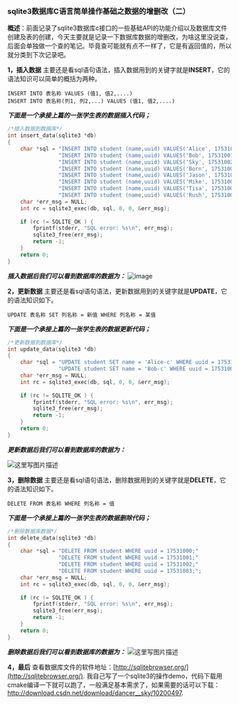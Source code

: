 ### sqlite3数据库C语言简单操作基础之数据的增删改（二）

**概述**：前面记录了sqlite3数据库c接口的一些基础API的功能介绍以及数据库文件创建及表的创建，今天主要就是记录一下数据库数据的增删改，为啥这里没说查，后面会单独做一个查的笔记。毕竟查可能就有点不一样了，它是有返回值的，所以就分类到下次记录吧。

**1，插入数据**
	主要还是看sql语句语法，插入数据用到的关键字就是**INSERT**，它的语法知识可以简单的概括为两种。

```
INSERT INTO 表名称 VALUES (值1, 值2,....)
INSERT INTO 表名称(列1, 列2,...) VALUES (值1, 值2,....)
```

***下面是一个承接上篇的一张学生表的数据插入代码；***

```c
/*插入数据到数据库*/
int insert_data(sqlite3 *db)
{
	char *sql = "INSERT INTO student (name,uuid) VALUES('Alice', 17531000);" 
                "INSERT INTO student (name,uuid) VALUES('Bob', 17531001);" 
                "INSERT INTO student (name,uuid) VALUES('Sky', 17531002);" 
                "INSERT INTO student (name,uuid) VALUES('Born', 17531003);" 
                "INSERT INTO student (name,uuid) VALUES('Jason', 17531004);" 
                "INSERT INTO student (name,uuid) VALUES('Mike', 17531005);" 
                "INSERT INTO student (name,uuid) VALUES('Tisa', 17531006);" 
                "INSERT INTO student (name,uuid) VALUES('Rush', 17531007);";
	char *err_msg = NULL;
	int rc = sqlite3_exec(db, sql, 0, 0, &err_msg);
    
    if (rc != SQLITE_OK ) { 
        fprintf(stderr, "SQL error: %s\n", err_msg);
        sqlite3_free(err_msg);         
        return -1;
    } 
    return 0;
}
```
***插入数据后我们可以看到数据库的数据为：***
 ![image](http://img.blog.csdn.net/20180112110229629?watermark/2/text/aHR0cDovL2Jsb2cuY3Nkbi5uZXQvRGFuY2VyX19Ta3k=/font/5a6L5L2T/fontsize/400/fill/I0JBQkFCMA==/dissolve/70/gravity/SouthEast)


**2，更新数据**
	主要还是看sql语句语法，更新数据用到的关键字就是**UPDATE**，它的语法知识如下。

```
UPDATE 表名称 SET 列名称 = 新值 WHERE 列名称 = 某值
```

***下面是一个承接上篇的一张学生表的数据更新代码；***

```c
/*更新数据到数据库*/
int update_data(sqlite3 *db)
{
	char *sql = "UPDATE student SET name = 'Alice-c' WHERE uuid = 17531000;" 
				"UPDATE student SET name = 'Bob-c' WHERE uuid = 17531001;";
	char *err_msg = NULL;
	int rc = sqlite3_exec(db, sql, 0, 0, &err_msg);
    
    if (rc != SQLITE_OK ) { 
        fprintf(stderr, "SQL error: %s\n", err_msg);
        sqlite3_free(err_msg);        
        return -1;
    } 
    return 0;
}
```
***更新数据后我们可以看到数据库的数据为：***

![这里写图片描述](http://img.blog.csdn.net/20180112110449164?watermark/2/text/aHR0cDovL2Jsb2cuY3Nkbi5uZXQvRGFuY2VyX19Ta3k=/font/5a6L5L2T/fontsize/400/fill/I0JBQkFCMA==/dissolve/70/gravity/SouthEast)

**3，删除数据**
	主要还是看sql语句语法，删除数据用到的关键字就是**DELETE**，它的语法知识如下。

```
DELETE FROM 表名称 WHERE 列名称 = 值
```

***下面是一个承接上篇的一张学生表的数据删除代码；***
```c
/*删除数据库数据*/
int delete_data(sqlite3 *db)
{
	char *sql = "DELETE FROM student WHERE uuid = 17531000;" 
				"DELETE FROM student WHERE uuid = 17531001;"
				"DELETE FROM student WHERE uuid = 17531002;"
				"DELETE FROM student WHERE uuid = 17531003;";
	char *err_msg = NULL;
	int rc = sqlite3_exec(db, sql, 0, 0, &err_msg);
    
    if (rc != SQLITE_OK ) { 
        fprintf(stderr, "SQL error: %s\n", err_msg);
        sqlite3_free(err_msg);        
        return -1;
    } 
    return 0;
}
```
***删除数据后我们可以看到数据库的数据为：***
![这里写图片描述](http://img.blog.csdn.net/20180112110822621?watermark/2/text/aHR0cDovL2Jsb2cuY3Nkbi5uZXQvRGFuY2VyX19Ta3k=/font/5a6L5L2T/fontsize/400/fill/I0JBQkFCMA==/dissolve/70/gravity/SouthEast)

**4，最后**
	查看数据库文件的软件地址：[http://sqlitebrowser.org/](http://sqlitebrowser.org/).
	我自己写了一个sqlite3的操作demo，代码下载用cmake编译一下就可以跑了，一般满足基本需求了，如果需要的话可以下载：http://download.csdn.net/download/dancer__sky/10200497.

 

